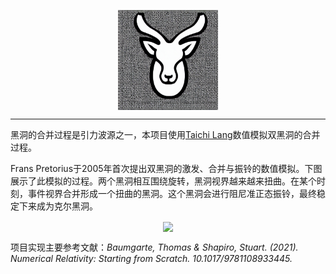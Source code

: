 <p align="center">
<!-- python scripts/txt2img.py --prompt "tibetan antelope head logo, simple, black and white, transparent background" --plms -->
<img align="center" src="doc/imgs/logo.png", width=160>
<p>

--------

黑洞的合并过程是引力波源之一，本项目使用[Taichi Lang](https://github.com/taichi-dev/taichi)数值模拟双黑洞的合并过程。

Frans Pretorius于2005年首次提出双黑洞的激发、合并与振铃的数值模拟。下图展示了此模拟的过程。两个黑洞相互围绕旋转，黑洞视界越来越来扭曲。在某个时刻，事件视界合并形成一个扭曲的黑洞。这个黑洞会进行阻尼准正态振铃，最终稳定下来成为克尔黑洞。

<p align="center">
<img align="center" src="doc/imgs/qe_19_psi4r_r.gif", width=320>
<p>

项目实现主要参考文献：*Baumgarte, Thomas & Shapiro, Stuart. (2021). Numerical Relativity: Starting from Scratch. 10.1017/9781108933445.*
